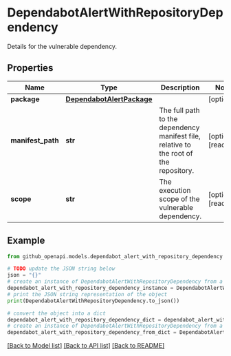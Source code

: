# DependabotAlertWithRepositoryDependency

Details for the vulnerable dependency.

## Properties

Name | Type | Description | Notes
------------ | ------------- | ------------- | -------------
**package** | [**DependabotAlertPackage**](DependabotAlertPackage.md) |  | [optional] 
**manifest_path** | **str** | The full path to the dependency manifest file, relative to the root of the repository. | [optional] [readonly] 
**scope** | **str** | The execution scope of the vulnerable dependency. | [optional] [readonly] 

## Example

```python
from github_openapi.models.dependabot_alert_with_repository_dependency import DependabotAlertWithRepositoryDependency

# TODO update the JSON string below
json = "{}"
# create an instance of DependabotAlertWithRepositoryDependency from a JSON string
dependabot_alert_with_repository_dependency_instance = DependabotAlertWithRepositoryDependency.from_json(json)
# print the JSON string representation of the object
print(DependabotAlertWithRepositoryDependency.to_json())

# convert the object into a dict
dependabot_alert_with_repository_dependency_dict = dependabot_alert_with_repository_dependency_instance.to_dict()
# create an instance of DependabotAlertWithRepositoryDependency from a dict
dependabot_alert_with_repository_dependency_from_dict = DependabotAlertWithRepositoryDependency.from_dict(dependabot_alert_with_repository_dependency_dict)
```
[[Back to Model list]](../README.md#documentation-for-models) [[Back to API list]](../README.md#documentation-for-api-endpoints) [[Back to README]](../README.md)


